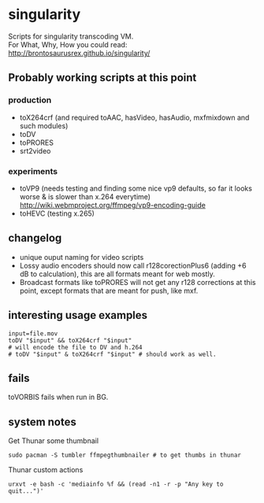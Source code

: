 # singularity

Scripts for singularity transcoding VM.  
For What, Why, How you could read: <http://brontosaurusrex.github.io/singularity/>

## Probably working scripts at this point

### production
- toX264crf (and required toAAC, hasVideo, hasAudio, mxfmixdown and such modules)  
- toDV  
- toPRORES  
- srt2video

### experiments
- toVP9 (needs testing and finding some nice vp9 defaults, so far it looks worse & is slower than x.264 everytime) <http://wiki.webmproject.org/ffmpeg/vp9-encoding-guide>  
- toHEVC (testing x.265)

## changelog

- unique ouput naming for video scripts  
- Lossy audio encoders should now call r128corectionPlus6 (adding +6 dB to calculation), this are all formats meant for web mostly.  
- Broadcast formats like toPRORES will not get any r128 corrections at this point, except formats that are meant for push, like mxf.  

## interesting usage examples

    input=file.mov
    toDV "$input" && toX264crf "$input"
    # will encode the file to DV and h.264
    # toDV "$input" & toX264crf "$input" # should work as well.
    
## fails

toVORBIS fails when run in BG.  

## system notes

Get Thunar some thumbnail

    sudo pacman -S tumbler ffmpegthumbnailer # to get thumbs in thunar
    
Thunar custom actions

    urxvt -e bash -c 'mediainfo %f && (read -n1 -r -p "Any key to quit...")'
